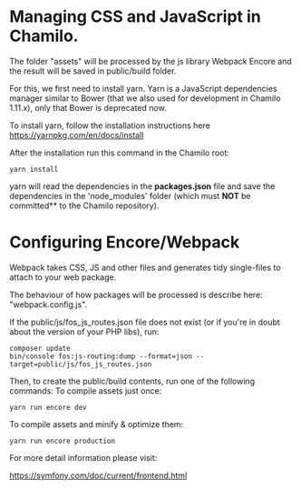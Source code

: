 # Managing CSS and JavaScript in Chamilo.

The folder "assets" will be processed by the js library Webpack Encore and the result will be saved in public/build folder.

For this, we first need to install yarn. 
Yarn is a JavaScript dependencies manager similar to Bower (that we also used for development in Chamilo 1.11.x), 
only that Bower is deprecated now.

To install yarn, follow the installation instructions here https://yarnpkg.com/en/docs/install

After the installation run this command in the Chamilo root:

``yarn install``

yarn will read the dependencies in the **packages.json** file and save the dependencies in the 'node_modules' folder (which must **NOT** be committed** to the Chamilo repository).

# Configuring Encore/Webpack

Webpack takes CSS, JS and other files and generates tidy single-files to attach to your web package.

The behaviour of how packages will be processed is describe here: "webpack.config.js".

If the public/js/fos_js_routes.json file does not exist (or if you're in doubt about the version of your PHP libs), run:
```
composer update
bin/console fos:js-routing:dump --format=json --target=public/js/fos_js_routes.json
```

Then, to create the public/build contents, run one of the following commands:
To compile assets just once:

``yarn run encore dev``

To compile assets and minify & optimize them:

``yarn run encore production``

For more detail information please visit:

https://symfony.com/doc/current/frontend.html
